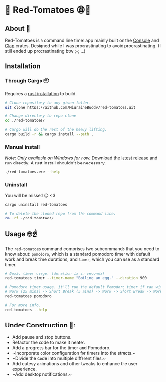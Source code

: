 # 🍅 Red-Tomatoes 😩💅
## About 📝
Red-Tomatoes is a command line timer app mainly built on the [Console](https://github.com/console-rs/console) and [Clap](https://github.com/clap-rs/clap) crates. Designed while I was procrastinating to avoid procrastinating. (I still ended up procrastinating btw ;-; ...)
## Installation
### Through Cargo 📦
Requires a [rust installation](https://www.rust-lang.org/tools/install) to build.
```sh
# Clone repository to any given folder.
git clone https://github.com/MigraineBuddy/red-tomatoes.git

# Change directory to repo clone
cd ./red-tomatoes/

# Cargo will do the rest of the heavy lifting.
cargo build -r && cargo install --path .
```

### Manual install
*Note: Only available on Windows for now.*
Download the [latest release](https://github.com/MigraineBuddy/red-tomatoes/releases) and run directly. A rust install shouldn't be necessary.

```sh
./red-tomatoes.exe --help
```

### Uninstall
You will be missed 😔 <3

```sh
cargo uninstall red-tomatoes

# To delete the cloned repo from the command line.
rm -rf ./red-tomatoes/
```
## Usage 🤓☝️
The `red-tomatoes` command comprises two subcommands that you need to know about: `pomodoro`, which is a standard pomodoro timer with default work and break time durations, and `timer`, which you can use as a standard timer.
```sh
# Basic timer usage. (duration is in seconds)
red-tomatoes timer --timer-name "Boiling an egg." --duration 900

# Pomodoro timer usage. it'll run the default Pomodoro timer if ran without any arguments.
# Work (25 mins) -> Short Break (5 mins) -> Work -> Short Break -> Work -> Long Break (15 mins)
red-tomatoes pomodoro

# For more info.
red-tomatoes --help 
```

## Under Construction 🚧:
- Add pause and stop buttons.
- Refactor the code to make it neater.
- Add a progress bar for the timer and Pomodoro.
- ~Incorporate color configuration for timers into the structs.~
- ~Divide the code into multiple different files.~
- Add cutesy animations and other tweaks to enhance the user experience.
- ~Add desktop notifications.~
